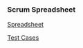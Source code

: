 ### Scrum Spreadsheet
[Spreadsheet](https://otagouni-my.sharepoint.com/:x:/g/personal/lumdy690_student_otago_ac_nz/Ede2BuCjArtKktkP3xGEKvUBZlNEgcXNBrPnKxAiREElQA?e=U4P1hQ)

[Test Cases](https://otagouni-my.sharepoint.com/:x:/r/personal/phiha428_student_otago_ac_nz/Documents/University2024/INFO310/TestCasesWeAreNumberOne.xlsx?d=wc74cc39b82a4496e986df0491463ea94&csf=1&web=1&e=yt0P2z)
